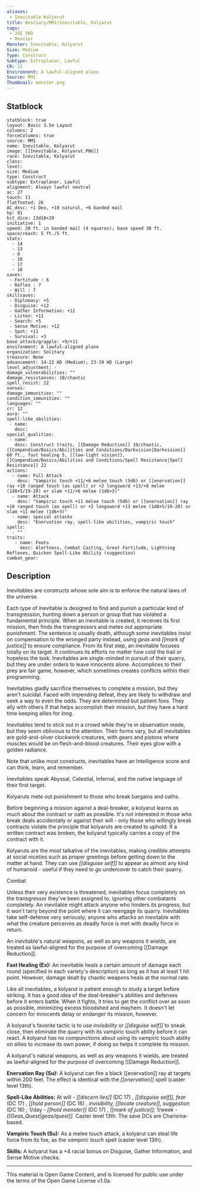 ```yaml
---
aliases:
 - Inevitable Kolyarut
title: Bestiary/MM1/Inevitable, Kolyarut
tags: 
 - 35E_SRD
 - Monster
Monster: Inevitable, Kolyarut
Size: Medium
Type: Construct
Subtype: Extraplanar, Lawful
CR: 12
Environnent: A lawful-aligned plane
Source: MM1
Thumbnail: monster.png
---
```


## Statblock

```statblock
statblock: true
layout: Basic 3.5e Layout
columns: 2
forceColumns: true
source: MM1 
name: Inevitable, Kolyarut
image: [[Inevitable, Kolyarut.PNG]]
race: Inevitable, Kolyarut
class: 
level: 
size: Medium
type: Construct
subtype: Extraplanar, Lawful
alignment: Always lawful neutral
ac: 27
touch: 11
flatfooted: 26
AC_desc: +1 Dex, +10 natural, +6 banded mail
hp: 91
hit_dice: 13d10+20
initiative: 1
speed: 20 ft. in banded mail (4 squares); base speed 30 ft.
space/reach: 5 ft./5 ft.
stats:
  - 14
  - 13
  - 0
  - 10
  - 17
  - 16
saves:
 - Fortitude : 6
 - Reflex : 7
 - Will : 7
skillsaves:
 - Diplomacy: +5
 - Disguise: +12
 - Gather Information: +12
 - Listen: +11
 - Search: +5
 - Sense Motive: +12
 - Spot: +11
 - Survival: +3
base_attack/grapple: +9/+11
environment: A lawful-aligned plane
organization: Solitary
treasure: None
advancement: 14-22 HD (Medium); 23-39 HD (Large)
level_adjustment: -
damage_vulnerabilities: ""
damage_resistances: 10/chaotic
spell_resist: 22
senses: 
damage_immunities: ""
condition_immunities: ""
languages: ""
cr: 12
aura: ""
spell-like_abilities:
 - name: 
   desc: 
special_qualities:
 - name:
   desc: Construct traits, [[Damage Reduction]] 10/chaotic, [[Compendium/Basics/Abilities and Conditions/Darkvision|Darkvision]] 60 ft., fast healing 5, [[low-light vision]], [[Compendium/Basics/Abilities and Conditions/Spell Resistance|Spell Resistance]] 22
actions:
  - name: Full Attack
    desc: "Vampiric touch +11/+6 melee touch (5d6) or [[enervation]] ray +10 ranged touch (as spell) or +2 longsword +13/+8 melee (1d8+5/19-20) or slam +11/+6 melee (1d6+3)"
  - name: Attack
    desc: "Vampiric touch +11 melee touch (5d6) or [[enervation]] ray +10 ranged touch (as spell) or +2 longsword +13 melee (1d8+5/19-20) or slam +11 melee (1d6+3)"
  - name: special attacks
    desc: "Enervation ray, spell-like abilities, vampiric touch"
spells:
  - ""
traits:
   - name: Feats
     desc: Alertness, Combat Casting, Great Fortitude, Lightning Reflexes, Quicken Spell-Like Ability (suggestion)
combat_gear:  
```

## Description



Inevitables are constructs whose sole aim is to enforce the natural laws of the universe.

Each type of inevitable is designed to find and punish a particular kind of transgression, hunting down a person or group that has violated a fundamental principle. When an inevitable is created, it receives its first mission, then finds the transgressors and metes out appropriate punishment. The sentence is usually death, although some inevitables insist on compensation to the wronged party instead, using *geas* and *[[mark of justice]]* to ensure compliance. From its first step, an inevitable focuses totally on its target. It continues its efforts no matter how cold the trail or hopeless the task. Inevitables are single-minded in pursuit of their quarry, but they are under orders to leave innocents alone. Accomplices to their prey are fair game, however, which sometimes creates conflicts within their programming.

Inevitables gladly sacrifice themselves to complete a mission, but they aren't suicidal. Faced with impending defeat, they are likely to withdraw and seek a way to even the odds. They are determined but patient foes. They ally with others if that helps accomplish their mission, but they have a hard time keeping allies for long.

Inevitables tend to stick out in a crowd while they're in observation mode, but they seem oblivious to the attention. Their forms vary, but all inevitables are gold-and-silver clockwork creatures, with gears and pistons where muscles would be on flesh-and-blood creatures. Their eyes glow with a golden radiance.

Note that unlike most constructs, inevitables have an Intelligence score and can think, learn, and remember.

Inevitables speak Abyssal, Celestial, Infernal, and the native language of their first target.

Kolyaruts mete out punishment to those who break bargains and oaths.

Before beginning a mission against a deal-breaker, a kolyarut learns as much about the contract or oath as possible. It's not interested in those who break deals accidentally or against their will - only those who willingly break contracts violate the principle that kolyaruts are created to uphold. If a written contract was broken, the kolyarut typically carries a copy of the contract with it.

Kolyaruts are the most talkative of the inevitables, making credible attempts at social niceties such as proper greetings before getting down to the matter at hand. They can use *[[disguise self]]* to appear as almost any kind of humanoid - useful if they need to go undercover to catch their quarry.

Combat

Unless their very existence is threatened, inevitables focus completely on the transgressor they've been assigned to, ignoring other combatants completely. An inevitable might attack anyone who hinders its progress, but it won't tarry beyond the point where it can reengage its quarry. Inevitables take self-defense very seriously; anyone who attacks an inevitable with what the creature perceives as deadly force is met with deadly force in return.

An inevitable's natural weapons, as well as any weapons it wields, are treated as lawful-aligned for the purpose of overcoming [[Damage Reduction]].


**Fast Healing (Ex):** An inevitable heals a certain amount of damage each round (specified in each variety's description) as long as it has at least 1 hit point. However, damage dealt by chaotic weapons heals at the normal rate.

Like all inevitables, a kolyarut is patient enough to study a target before striking. It has a good idea of the deal-breaker's abilities and defenses before it enters battle. When it fights, it tries to get the conflict over as soon as possible, minimizing excess bloodshed and mayhem. It doesn't let concern for innocents delay or endanger its mission, however.

A kolyarut's favorite tactic is to use *invisibility* or *[[disguise self]]* to sneak close, then eliminate the quarry with its vampiric touch ability before it can react. A kolyarut has no compunctions about using its vampiric touch ability on allies to increase its own power, if doing so helps it complete its mission.

A kolyarut's natural weapons, as well as any weapons it wields, are treated as lawful-aligned for the purpose of overcoming [[Damage Reduction]].


**Enervation Ray (Su):** A kolyarut can fire a black [[enervation]] ray at targets within 200 feet. The effect is identical with the *[[enervation]]* spell (caster level 13th).


**Spell-Like Abilities:** At will - *[[discern lies]]* (DC 17) *, [[disguise self]], fear* (DC 17) *, [[hold person]]* (DC 16) *, invisibility, [[locate creature]], suggestion* (DC 16) *;* 1/day - *[[hold monster]]* (DC 17) *, [[mark of justice]];* 1/week - *[[Geas_Quest|geas/quest]].* Caster level 13th. The save DCs are Charisma-based.


**Vampiric Touch (Su):** As a melee touch attack, a kolyarut can steal life force from its foe, as the *vampiric touch* spell (caster level 13th).


**Skills:** A kolyarut has a +4 racial bonus on Disguise, Gather Information, and Sense Motive checks.

---

This material is Open Game Content, and is licensed for public use under the terms of the Open Game License v1.0a.

